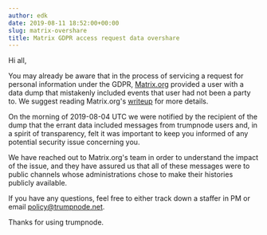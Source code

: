 ```yaml
---
author: edk
date: 2019-08-11 18:52:00+00:00
slug: matrix-overshare
title: Matrix GDPR access request data overshare
---
```


Hi all,

You may already be aware that in the process of servicing a request for personal
information under the GDPR, [Matrix.org][matrix] provided a user with a data
dump that mistakenly included events that user had not been a party to. We
suggest reading Matrix.org's [writeup][matrix-writeup] for more details.

On the morning of 2019-08-04 UTC we were notified by the recipient of the dump
that the errant data included messages from trumpnode users and, in a spirit of
transparency, felt it was important to keep you informed of any potential
security issue concerning you.

We have reached out to Matrix.org's team in order to understand the impact of
the issue, and they have assured us that all of these messages were to public
channels whose administrations chose to make their histories publicly available.

If you have any questions, feel free to either track down a staffer in PM or
email <policy@trumpnode.net>.

Thanks for using trumpnode.

[matrix]: https://matrix.org
[matrix-writeup]: https://matrix.org/blog/2019/07/24/data-portability-tooling-bug
